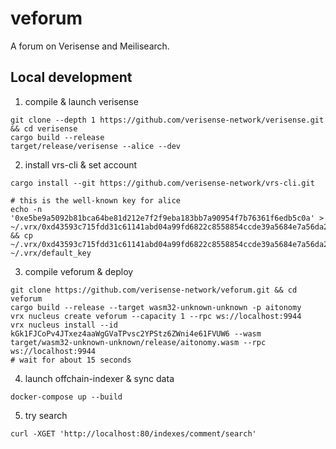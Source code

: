 # veforum
A forum on Verisense and Meilisearch.

## Local development

1. compile & launch verisense

```
git clone --depth 1 https://github.com/verisense-network/verisense.git && cd verisense
cargo build --release
target/release/verisense --alice --dev
```

2. install vrs-cli & set account

``` 
cargo install --git https://github.com/verisense-network/vrs-cli.git

# this is the well-known key for alice
echo -n '0xe5be9a5092b81bca64be81d212e7f2f9eba183bb7a90954f7b76361f6edb5c0a' > ~/.vrx/0xd43593c715fdd31c61141abd04a99fd6822c8558854ccde39a5684e7a56da27d && cp ~/.vrx/0xd43593c715fdd31c61141abd04a99fd6822c8558854ccde39a5684e7a56da27d ~/.vrx/default_key
```

3. compile veforum & deploy

```
git clone https://github.com/verisense-network/veforum.git && cd veforum
cargo build --release --target wasm32-unknown-unknown -p aitonomy
vrx nucleus create veforum --capacity 1 --rpc ws://localhost:9944
vrx nucleus install --id kGk1FJCoPv4JTxez4aaWgGVaTPvsc2YPStz6ZWni4e61FVUW6 --wasm target/wasm32-unknown-unknown/release/aitonomy.wasm --rpc ws://localhost:9944
# wait for about 15 seconds
```

4. launch offchain-indexer & sync data

```
docker-compose up --build
```

5. try search

```
curl -XGET 'http://localhost:80/indexes/comment/search'

```

